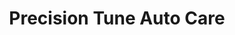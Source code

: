 ---
title: "Precision Tune Auto Care"
url: /atlanta/precision-tune-auto-care/
shop: Autowerkstatt
---